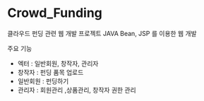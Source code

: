 # Crowd_Funding
클라우드 펀딩 관련 웹 개발 프로젝트
 JAVA Bean, JSP 를 이용한 웹 개발 
 
주요 기능 
  - 엑터 : 일반회원, 창작자, 관리자
  - 창작자 : 펀딩 품목 업로드
  - 일반회원 : 펀딩하기
  - 관리자 : 회원관리 ,상품관리, 창작자 권한 관리
